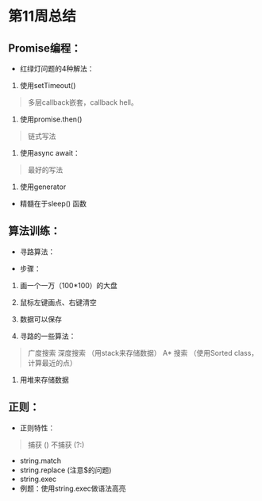 # 第11周总结

## Promise编程：

- 红绿灯问题的4种解法：

1. 使用setTimeout()

> 多层callback嵌套，callback hell。

1. 使用promise.then()

> 链式写法

1. 使用async await：

> 最好的写法

1. 使用generator

- 精髓在于sleep() 函数

## 算法训练：

- 寻路算法：

- 步骤：

1. 画一个一万（100*100）的大盘

2. 鼠标左键画点、右键清空

3. 数据可以保存

4. 寻路的一些算法：

> 广度搜索
> 深度搜索 （用stack来存储数据）
> A* 搜索 （使用Sorted class，计算最近的点）

1. 用堆来存储数据

## 正则：

- 正则特性：

> 捕获 ()
> 不捕获 (?:)

- string.match
- string.replace (注意$的问题)
- string.exec
- 例题：使用string.exec做语法高亮